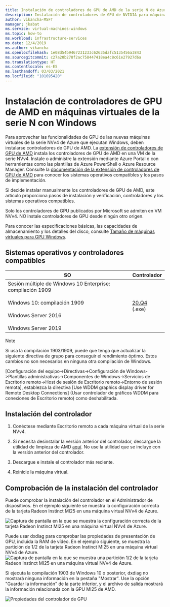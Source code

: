 ```yaml
---
title: Instalación de controladores de GPU de AMD de la serie N de Azure para Windows
description: Instalación de controladores de GPU de NVIDIA para máquinas virtuales de la serie N que se ejecutan en Windows Server o Windows en Azure
author: vikancha-MSFT
manager: jkabat
ms.service: virtual-machines-windows
ms.topic: how-to
ms.workload: infrastructure-services
ms.date: 12/4/2019
ms.author: vikancha
ms.openlocfilehash: 1e08d54b9467231233c62635dafc5135456a3843
ms.sourcegitcommit: c27a20b278f2ac758447418ea4c8c61e27927d6a
ms.translationtype: HT
ms.contentlocale: es-ES
ms.lasthandoff: 03/03/2021
ms.locfileid: "101695420"
---
```

# <a name="install-amd-gpu-drivers-on-n-series-vms-running-windows"></a>Instalación de controladores de GPU de AMD en máquinas virtuales de la serie N con Windows

Para aprovechar las funcionalidades de GPU de las nuevas máquinas virtuales de la serie NVv4 de Azure que ejecutan Windows, deben instalarse controladores de GPU de AMD. La [extensión de controladores de GPU de AMD](../extensions/hpccompute-amd-gpu-windows.md) instala los controladores de GPU de AMD en una VM de la serie NVv4. Instale o administre la extensión mediante Azure Portal o con herramientas como las plantillas de Azure PowerShell o Azure Resource Manager. Consulte la [documentación de la extensión de controladores de GPU de AMD](../extensions/hpccompute-amd-gpu-windows.md) para conocer los sistemas operativos compatibles y los pasos de implementación.

Si decide instalar manualmente los controladores de GPU de AMD, este artículo proporciona pasos de instalación y verificación, controladores y los sistemas operativos compatibles.

Solo los controladores de GPU publicados por Microsoft se admiten en VM NVv4. NO instale controladores de GPU desde ningún otro origen.

Para conocer las especificaciones básicas, las capacidades de almacenamiento y los detalles del disco, consulte [Tamaño de máquinas virtuales para GPU Windows](../sizes-gpu.md?toc=/azure/virtual-machines/windows/toc.json).



## <a name="supported-operating-systems-and-drivers"></a>Sistemas operativos y controladores compatibles

| SO | Controlador |
| -------- |------------- |
| Sesión múltiple de Windows 10 Enterprise: compilación 1909 <br/><br/>Windows 10: compilación 1909<br/><br/>Windows Server 2016<br/><br/>Windows Server 2019 | [20.Q4](https://download.microsoft.com/download/f/1/6/f16e6275-a718-40cd-a366-9382739ebd39/AMD-Azure-NVv4-Driver-20Q4.exe) (.exe) |

 > [!NOTE]
   >  Si usa la compilación 1903/1909, puede que tenga que actualizar la siguiente directiva de grupo para conseguir el rendimiento óptimo. Estos cambios no son necesarios en ninguna otra compilación de Windows.
   >  
   >  [Configuración del equipo->Directivas->Configuración de Windows->Plantillas administrativas->Componentes de Windows->Servicios de Escritorio remoto->Host de sesión de Escritorio remoto->Entorno de sesión remota], establezca la directiva [Use WDDM graphics display driver for Remote Desktop Connections] (Usar controlador de gráficos WDDM para conexiones de Escritorio remoto) como deshabilitada.
   >  


## <a name="driver-installation"></a>Instalación del controlador

1. Conéctese mediante Escritorio remoto a cada máquina virtual de la serie NVv4.

2. Si necesita desinstalar la versión anterior del controlador, descargue la utilidad de limpieza de AMD [aquí](https://download.microsoft.com/download/4/f/1/4f19b714-9304-410f-9c64-826404e07857/AMDCleanupUtilityni.exe). No use la utilidad que se incluye con la versión anterior del controlador.

3. Descargue e instale el controlador más reciente.

4. Reinicie la máquina virtual.

## <a name="verify-driver-installation"></a>Comprobación de la instalación del controlador

Puede comprobar la instalación del controlador en el Administrador de dispositivos. En el ejemplo siguiente se muestra la configuración correcta de la tarjeta Radeon Instinct MI25 en una máquina virtual NVv4 de Azure.
<br />

![Captura de pantalla en la que se muestra la configuración correcta de la tarjeta Radeon Instinct MI25 en una máquina virtual NVv4 de Azure.](./media/n-series-amd-driver-setup/device-manager.png)

Puede usar dxdiag para comprobar las propiedades de presentación de GPU, incluida la RAM de vídeo. En el ejemplo siguiente, se muestra la partición de 1/2 de la tarjeta Radeon Instinct MI25 en una máquina virtual NVv4 de Azure.
<br />
![Captura de pantalla en la que se muestra una partición 1/2 de la tarjeta Radeon Instinct MI25 en una máquina virtual NVv4 de Azure.](./media/n-series-amd-driver-setup/dxdiag-output-new.png)

Si ejecuta la compilación 1903 de Windows 10 o posterior, dxdiag no mostrará ninguna información en la pestaña "Mostrar". Use la opción "Guardar la información" de la parte inferior, y el archivo de salida mostrará la información relacionada con la GPU MI25 de AMD.

![Propiedades del controlador de GPU](./media/n-series-amd-driver-setup/dxdiag-details.png)
